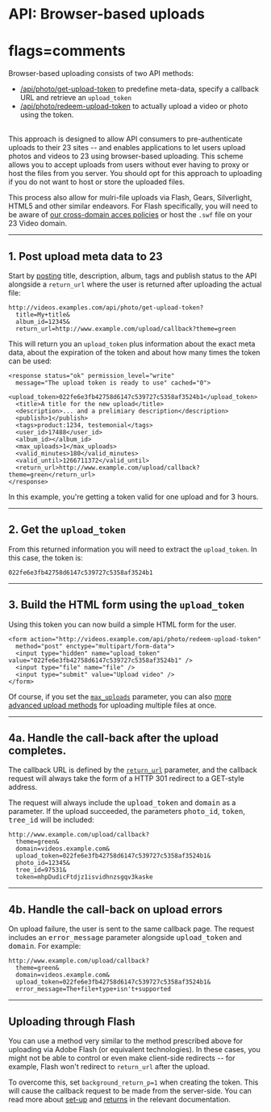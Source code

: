 # API: Browser-based uploads
# flags=comments

Browser-based uploading consists of two API methods:

* [/api/photo/get-upload-token](photo-get-upload-token) to predefine meta-data, specify a callback URL and retrieve an `upload_token`
* [/api/photo/redeem-upload-token](photo-redeem-upload-token) to actually upload a video or photo using the token.<br/><br/>


This approach is designed to allow API consumers to pre-authenticate uploads to their 23 sites -- and enables applications to let users upload photos and videos to 23 using browser-based uploading. This scheme allows you to accept uploads from users without ever having to proxy or host the files from you server. You should opt for this approach to uploading if you do not want to host or store the uploaded files.

This process also allow for mulri-file uploads via Flash, Gears, Silverlight, HTML5 and other similar endeavors. For Flash specifically, you will need to be aware of [our cross-domain acces policies](crossdomain) or host the `.swf` file on your 23 Video domain.

---

## 1. Post upload meta data to 23

Start by [posting](photo-get-upload-token) title, description, album, tags and publish status to the API alongside a `return_url` where the user is returned after uploading the actual file:

    http://videos.examples.com/api/photo/get-upload-token?
      title=My+title&
      album_id=12345&
      return_url=http://www.example.com/upload/callback?theme=green
      
This will return you an `upload_token` plus information about the exact meta data, about the expiration of the token and about how many times the token can be used:

    <response status="ok" permission_level="write" 
      message="The upload token is ready to use" cached="0">
      <upload_token>022fe6e3fb42758d6147c539727c5358af3524b1</upload_token>
      <title>A title for the new upload</title>
      <description>... and a prelimiary description</description>
      <publish>1</publish>
      <tags>product:1234, testemonial</tags>
      <user_id>17488</user_id>
      <album_id></album_id>
      <max_uploads>1</max_uploads>
      <valid_minutes>180</valid_minutes>
      <valid_until>1266711372</valid_until>
      <return_url>http://www.example.com/upload/callback?theme=green</return_url>
    </response>

In this example, you're getting a token valid for one upload and for 3 hours.


---

## 2. Get the `upload_token` 

From this returned information you will need to extract the `upload_token`. In this case, the token is:

    022fe6e3fb42758d6147c539727c5358af3524b1


---

## 3. Build the HTML form using the `upload_token`

Using this token you can now build a simple HTML form for the user.

    <form action="http://videos.example.com/api/photo/redeem-upload-token" 
      method="post" enctype="multipart/form-data">
      <input type="hidden" name="upload_token" value="022fe6e3fb42758d6147c539727c5358af3524b1" />
      <input type="file" name="file" />
      <input type="submit" value="Upload video" />
    </form>

Of course, if you set the [`max_uploads`](photo-get-upload-token) parameter, you can also [more advanced upload methods](http://www.plupload.com/) for uploading multiple files at once.


---

## 4a. Handle the call-back after the upload completes.

The callback URL is defined by the [`return_url`](photo-get-upload-token) parameter, and the callback request will always take the form of a HTTP 301 redirect to a GET-style address. 

The request will always include the <tt>upload_token</tt> and <tt>domain</tt> as a parameter. If the upload succeeded, the parameters <tt>photo_id</tt>, <tt>token</tt>, <tt>tree_id</tt> will be included:

    http://www.example.com/upload/callback?
      theme=green&
      domain=videos.example.com&
      upload_token=022fe6e3fb42758d6147c539727c5358af3524b1&
      photo_id=12345&
      tree_id=97531&
      token=mhpDudicFtdjz1isvidhnzsgqv3kaske

---

## 4b. Handle the call-back on upload errors

On upload failure, the user is sent to the same callback page. The request includes an <tt>error_message</tt> parameter alongside <tt>upload_token</tt> and <tt>domain</tt>. For example:

    http://www.example.com/upload/callback?
      theme=green&
      domain=videos.example.com&
      upload_token=022fe6e3fb42758d6147c539727c5358af3524b1&
      error_message=The+file+type+isn't+supported

---

## Uploading through Flash

You can use a method very similar to the method prescribed above for uploading via Adobe Flash (or equivalent technologies). In these cases, you might not be able to control or even make client-side redirects -- for example, Flash won't redirect to `return_url` after the upload.

To overcome this, set `background_return_p=1` when creating the token. This will cause the callback request to be made from the server-side. You can read more about [set-up](photo-get-upload-token) and [returns](photo-redeem-upload-token) in the relevant documentation.
